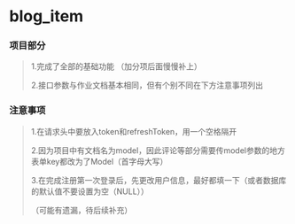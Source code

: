 # blog_item
### **项目部分**

>1.完成了全部的基础功能
>（加分项后面慢慢补上）
>
>2.接口参数与作业文档基本相同，但有个别不同在下方注意事项列出
### 注意事项

>1.在请求头中要放入token和refreshToken，用一个空格隔开
>
>2.因为项目中有文档名为model，因此评论等部分需要传model参数的地方表单key都改为了Model（首字母大写）
>
>3.在完成注册第一次登录后，先更改用户信息，最好都填一下（或者数据库的默认值不要设置为空（NULL））
>
>（可能有遗漏，待后续补充）
